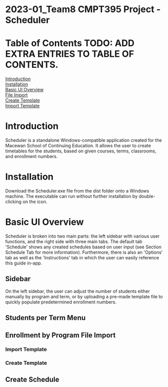 # 2023-01_Team8 CMPT395 Project - Scheduler

# Table of Contents TODO: ADD EXTRA ENTRIES TO TABLE OF CONTENTS.

[Introduction](https://github.com/MacEwanCMPT395/2023-01_Team8/blob/main/README.md#introduction)  
[Installation](https://github.com/Nylia-in-C/2023-01_Team8/blob/main/README.md#installation)  
[Basic UI Overview](https://github.com/Nylia-in-C/2023-01_Team8/blob/main/README.md#basic-ui-overview)    
[File Import](https://github.com/Nylia-in-C/2023-01_Team8/blob/main/README.md#file-import)    
    [Create Template](https://github.com/Nylia-in-C/2023-01_Team8/blob/main/README.md#create-template)  
    [Import Template](https://github.com/Nylia-in-C/2023-01_Team8/blob/main/README.md#import-template)   

# Introduction
Scheduler is a standalone Windows-compatible application created for the Macewan School of Continuing Education. It allows the user to create timetables for the students, based on given courses, terms, classrooms, and enrollment numbers.  

# Installation
Download the Scheduler.exe file from the dist folder onto a Windows machine. The executable can run without further installation by double-clicking on the icon.  

# Basic UI Overview
Scheduler is broken into two main parts: the left sidebar with various user functions, and the right side with three main tabs. The default tab 'Schedule' shows any created schedules based on user input (see Section Schedule Tab for more information). Furthermore, there is also an 'Options' tab as well as the 'Instructions' tab in which the user can easily reference this guide in-app. 

## Sidebar
On the left sidebar, the user can adjust the number of students either manually by program and term, or by uploading a pre-made template file to quickly populate predetermined enrollment numbers.

## Students per Term Menu

## Enrollment by Program File Import

### Import Template

### Create Template

## Create Schedule
